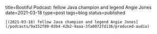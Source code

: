
title=Bootiful Podcast: fellow Java champion and legend Angie Jones
date=2021-03-18
type=post
tags=blog
status=published
~~~~~~
[(2021-03-18) fellow Java champion and legend Angie Jones](/podcasts/9a152f89-03b4-42b2-9aaa-3fa0072fd136/produced-audio) 
            